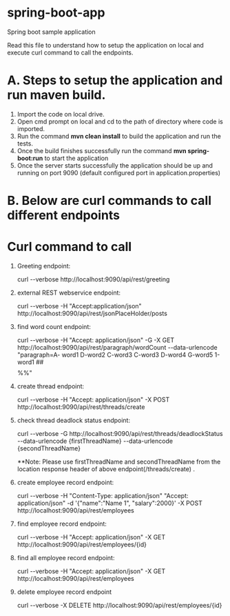 # spring-boot-app
Spring boot sample application

Read this file to understand how to setup the application on local and execute curl command to call the endpoints.

# A. Steps to setup the application and run maven build.

  1. Import the code on local drive.
  2. Open cmd prompt on local and cd to the path of directory where code is imported.
  3. Run the command **mvn clean install** to build the application and run the tests.
  4. Once the build finishes successfully run the command **mvn spring-boot:run** to start the application          
  5. Once the server starts successfully the application should be up and running on port 9090 (default configured port in               application.properties)

# B. Below are curl commands to call different endpoints
 
# Curl command to call 

  1.  Greeting endpoint:
  
        curl --verbose http://localhost:9090/api/rest/greeting

  2. external REST webservice endpoint:

        curl --verbose -H "Accept:application/json" http://localhost:9090/api/rest/jsonPlaceHolder/posts

  3. find word count endpoint: 

        curl --verbose -H "Accept: application/json" -G -X GET http://localhost:9090/api/rest/paragraph/wordCount --data-urlencode "paragraph=A-   word1 D-word2 C-word3 C-word3 D-word4     G-word5 1-word1 ##$$%% ##$$%%"

  4. create thread endpoint:

        curl --verbose -H "Accept: application/json" -X POST http://localhost:9090/api/rest/threads/create

  5. check thread deadlock status endpoint:

        curl --verbose -G http://localhost:9090/api/rest/threads/deadlockStatus --data-urlencode {firstThreadName} --data-urlencode {secondThreadName}

        **Note: Please use firstThreadName and secondThreadName from the location response header of above endpoint(/threads/create) .

  6.  create employee record endpoint:

        curl --verbose -H "Content-Type: application/json"  "Accept: application/json" -d '{"name":"Name 1", "salary":2000}' -X POST http://localhost:9090/api/rest/employees

  7.  find employee record endpoint:

        curl --verbose -H "Accept: application/json" -X GET http://localhost:9090/api/rest/employees/{id}

  8.  find all employee record endpoint:

        curl --verbose -H "Accept: application/json" -X GET http://localhost:9090/api/rest/employees

  9.  delete employee record endpoint

        curl --verbose -X DELETE http://localhost:9090/api/rest/employees/{id}
